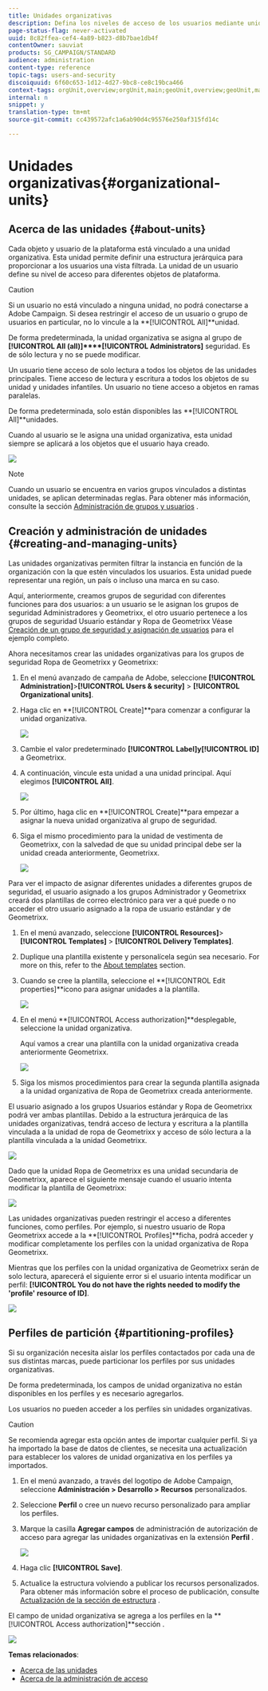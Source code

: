 ```yaml
---
title: Unidades organizativas
description: Defina los niveles de acceso de los usuarios mediante unidades organizativas.
page-status-flag: never-activated
uuid: 8c82ffea-cef4-4a89-b823-d8b7bae1db4f
contentOwner: sauviat
products: SG_CAMPAIGN/STANDARD
audience: administration
content-type: reference
topic-tags: users-and-security
discoiquuid: 6f60c653-1d12-4d27-9bc8-ce8c19bca466
context-tags: orgUnit,overview;orgUnit,main;geoUnit,overview;geoUnit,main
internal: n
snippet: y
translation-type: tm+mt
source-git-commit: cc439572afc1a6ab90d4c95576e250af315fd14c

---
```



# Unidades organizativas{#organizational-units}

## Acerca de las unidades {#about-units}

Cada objeto y usuario de la plataforma está vinculado a una unidad organizativa. Esta unidad permite definir una estructura jerárquica para proporcionar a los usuarios una vista filtrada. La unidad de un usuario define su nivel de acceso para diferentes objetos de plataforma.

>[!CAUTION]
>
>Si un usuario no está vinculado a ninguna unidad, no podrá conectarse a Adobe Campaign. Si desea restringir el acceso de un usuario o grupo de usuarios en particular, no lo vincule a la **[!UICONTROL All]**unidad.
>
>De forma predeterminada, la unidad organizativa se asigna al grupo de **[!UICONTROL All (all)]****[!UICONTROL Administrators]** seguridad. Es de sólo lectura y no se puede modificar.

Un usuario tiene acceso de solo lectura a todos los objetos de las unidades principales. Tiene acceso de lectura y escritura a todos los objetos de su unidad y unidades infantiles. Un usuario no tiene acceso a objetos en ramas paralelas.

De forma predeterminada, solo están disponibles las **[!UICONTROL All]**unidades.

Cuando al usuario se le asigna una unidad organizativa, esta unidad siempre se aplicará a los objetos que el usuario haya creado.

![](assets/user_management_2.png)

>[!NOTE]
>
>Cuando un usuario se encuentra en varios grupos vinculados a distintas unidades, se aplican determinadas reglas. Para obtener más información, consulte la sección [Administración de grupos y usuarios](../../administration/using/managing-groups-and-users.md) .

## Creación y administración de unidades {#creating-and-managing-units}

Las unidades organizativas permiten filtrar la instancia en función de la organización con la que estén vinculados los usuarios. Esta unidad puede representar una región, un país o incluso una marca en su caso.

Aquí, anteriormente, creamos grupos de seguridad con diferentes funciones para dos usuarios: a un usuario se le asignan los grupos de seguridad Administradores y Geometrixx, el otro usuario pertenece a los grupos de seguridad Usuario estándar y Ropa de Geometrixx Véase [Creación de un grupo de seguridad y asignación de usuarios](../../administration/using/managing-groups-and-users.md#creating-a-security-group-and-assigning-users) para el ejemplo completo.

Ahora necesitamos crear las unidades organizativas para los grupos de seguridad Ropa de Geometrixx y Geometrixx:

1. En el menú avanzado de campaña de Adobe, seleccione **[!UICONTROL Administration]**>**[!UICONTROL Users & security]** > **[!UICONTROL Organizational units]**.
1. Haga clic en **[!UICONTROL Create]**para comenzar a configurar la unidad organizativa.

   ![](assets/manage_units_1.png)

1. Cambie el valor predeterminado **[!UICONTROL Label]**y**[!UICONTROL ID]** a Geometrixx.
1. A continuación, vincule esta unidad a una unidad principal. Aquí elegimos **[!UICONTROL All]**.

   ![](assets/manage_units_2.png)

1. Por último, haga clic en **[!UICONTROL Create]**para empezar a asignar la nueva unidad organizativa al grupo de seguridad.
1. Siga el mismo procedimiento para la unidad de vestimenta de Geometrixx, con la salvedad de que su unidad principal debe ser la unidad creada anteriormente, Geometrixx.

   ![](assets/manage_units_3.png)

Para ver el impacto de asignar diferentes unidades a diferentes grupos de seguridad, el usuario asignado a los grupos Administrador y Geometrixx creará dos plantillas de correo electrónico para ver a qué puede o no acceder el otro usuario asignado a la ropa de usuario estándar y de Geometrixx.

1. En el menú avanzado, seleccione **[!UICONTROL Resources]**>**[!UICONTROL Templates]** > **[!UICONTROL Delivery Templates]**.
1. Duplique una plantilla existente y personalícela según sea necesario. For more on this, refer to the [About templates](../../start/using/marketing-activity-templates.md) section.
1. Cuando se cree la plantilla, seleccione el **[!UICONTROL Edit properties]**icono para asignar unidades a la plantilla.

   ![](assets/manage_units_6.png)

1. En el menú **[!UICONTROL Access authorization]**desplegable, seleccione la unidad organizativa.

   Aquí vamos a crear una plantilla con la unidad organizativa creada anteriormente Geometrixx.

   ![](assets/manage_units_5.png)

1. Siga los mismos procedimientos para crear la segunda plantilla asignada a la unidad organizativa de Ropa de Geometrixx creada anteriormente.

El usuario asignado a los grupos Usuarios estándar y Ropa de Geometrixx podrá ver ambas plantillas. Debido a la estructura jerárquica de las unidades organizativas, tendrá acceso de lectura y escritura a la plantilla vinculada a la unidad de ropa de Geometrixx y acceso de sólo lectura a la plantilla vinculada a la unidad Geometrixx.

![](assets/manage_units_7.png)

Dado que la unidad Ropa de Geometrixx es una unidad secundaria de Geometrixx, aparece el siguiente mensaje cuando el usuario intenta modificar la plantilla de Geometrixx:

![](assets/manage_units_8.png)

Las unidades organizativas pueden restringir el acceso a diferentes funciones, como perfiles. Por ejemplo, si nuestro usuario de Ropa Geometrixx accede a la **[!UICONTROL Profiles]**ficha, podrá acceder y modificar completamente los perfiles con la unidad organizativa de Ropa Geometrixx.

Mientras que los perfiles con la unidad organizativa de Geometrixx serán de solo lectura, aparecerá el siguiente error si el usuario intenta modificar un perfil: **[!UICONTROL You do not have the rights needed to modify the 'profile' resource of ID]**.

![](assets/manage_units_10.png)

## Perfiles de partición {#partitioning-profiles}

Si su organización necesita aislar los perfiles contactados por cada una de sus distintas marcas, puede particionar los perfiles por sus unidades organizativas.

De forma predeterminada, los campos de unidad organizativa no están disponibles en los perfiles y es necesario agregarlos.

Los usuarios no pueden acceder a los perfiles sin unidades organizativas.

>[!CAUTION]
>
>Se recomienda agregar esta opción antes de importar cualquier perfil. Si ya ha importado la base de datos de clientes, se necesita una actualización para establecer los valores de unidad organizativa en los perfiles ya importados.

1. En el menú avanzado, a través del logotipo de Adobe Campaign, seleccione **Administración > Desarrollo > Recursos** personalizados.
1. Seleccione **Perfil** o cree un nuevo recurso personalizado para ampliar los perfiles.
1. Marque la casilla **Agregar campos** de administración de autorización de acceso para agregar las unidades organizativas en la extensión **Perfil** .

   ![](assets/user_management_9.png)

1. Haga clic **[!UICONTROL Save]**.
1. Actualice la estructura volviendo a publicar los recursos personalizados. Para obtener más información sobre el proceso de publicación, consulte [Actualización de la sección de estructura](../../developing/using/data-model-concepts.md) .

El campo de unidad organizativa se agrega a los perfiles en la **[!UICONTROL Access authorization]**sección .

![](assets/user_management_10.png)

**Temas relacionados**:

* [Acerca de las unidades](../../administration/using/organizational-units.md#about-units)
* [Acerca de la administración de acceso](../../administration/using/about-access-management.md)

